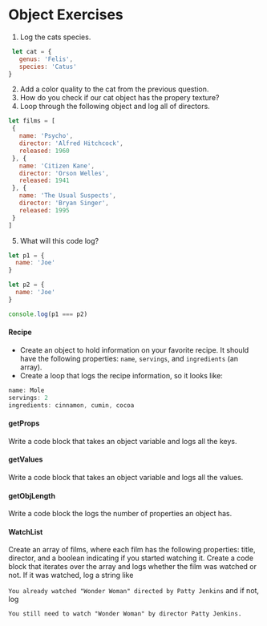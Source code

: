 # Object Exercises

1. Log the cats species. 
```js 
 let cat = {
   genus: 'Felis',
   species: 'Catus'
}
```
2. Add a color quality to the cat from the previous question. 
3. How do you check if our cat object has the propery texture? 
4. Loop through the following object and log all of directors.
``` js
let films = [
 {
   name: 'Psycho',
   director: 'Alfred Hitchcock',
   released: 1960
 }, {
   name: 'Citizen Kane',
   director: 'Orson Welles',
   released: 1941
 }, {
   name: 'The Usual Suspects',
   director: 'Bryan Singer',
   released: 1995
 }
]

```
5. What will this code log? 
```js
let p1 = {
  name: 'Joe'
}

let p2 = {
  name: 'Joe'
}

console.log(p1 === p2)

```


#### Recipe

* Create an object to hold information on your favorite recipe. It should have the following properties: `name`, `servings`, and `ingredients` (an array).
* Create a loop that logs the recipe information, so it looks like:

```javascript
name: Mole
servings: 2
ingredients: cinnamon, cumin, cocoa
```

#### getProps 
Write a code block that takes an object variable and logs all the keys. 


#### getValues
Write a code block that takes an object variable and logs all the values. 

#### getObjLength 
Write a code block the logs the number of properties an object has. 

#### WatchList
Create an array of films, where each film has the following properties: title, director, and a boolean indicating if you started watching it. 
Create a code block that iterates over the array and logs whether the film was watched or not. If it was watched, log a string like

`You already watched "Wonder Woman" directed by Patty Jenkins`
and if not, log

`You still need to watch "Wonder Woman" by director Patty Jenkins. `
